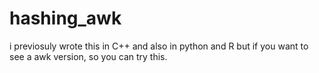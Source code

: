 # hashing_awk
i previosuly wrote this in C++ and also in python and R but if you want to see a awk version, so you can try this.
